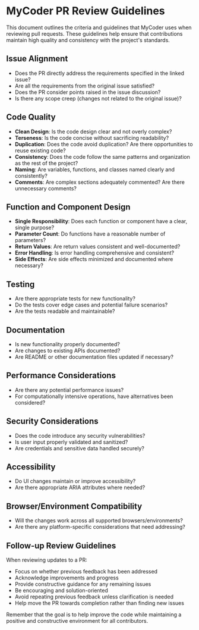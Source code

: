 # MyCoder PR Review Guidelines

This document outlines the criteria and guidelines that MyCoder uses when reviewing pull requests. These guidelines help ensure that contributions maintain high quality and consistency with the project's standards.

## Issue Alignment

- Does the PR directly address the requirements specified in the linked issue?
- Are all the requirements from the original issue satisfied?
- Does the PR consider points raised in the issue discussion?
- Is there any scope creep (changes not related to the original issue)?

## Code Quality

- **Clean Design**: Is the code design clear and not overly complex?
- **Terseness**: Is the code concise without sacrificing readability?
- **Duplication**: Does the code avoid duplication? Are there opportunities to reuse existing code?
- **Consistency**: Does the code follow the same patterns and organization as the rest of the project?
- **Naming**: Are variables, functions, and classes named clearly and consistently?
- **Comments**: Are complex sections adequately commented? Are there unnecessary comments?

## Function and Component Design

- **Single Responsibility**: Does each function or component have a clear, single purpose?
- **Parameter Count**: Do functions have a reasonable number of parameters?
- **Return Values**: Are return values consistent and well-documented?
- **Error Handling**: Is error handling comprehensive and consistent?
- **Side Effects**: Are side effects minimized and documented where necessary?

## Testing

- Are there appropriate tests for new functionality?
- Do the tests cover edge cases and potential failure scenarios?
- Are the tests readable and maintainable?

## Documentation

- Is new functionality properly documented?
- Are changes to existing APIs documented?
- Are README or other documentation files updated if necessary?

## Performance Considerations

- Are there any potential performance issues?
- For computationally intensive operations, have alternatives been considered?

## Security Considerations

- Does the code introduce any security vulnerabilities?
- Is user input properly validated and sanitized?
- Are credentials and sensitive data handled securely?

## Accessibility

- Do UI changes maintain or improve accessibility?
- Are there appropriate ARIA attributes where needed?

## Browser/Environment Compatibility

- Will the changes work across all supported browsers/environments?
- Are there any platform-specific considerations that need addressing?

## Follow-up Review Guidelines

When reviewing updates to a PR:

- Focus on whether previous feedback has been addressed
- Acknowledge improvements and progress
- Provide constructive guidance for any remaining issues
- Be encouraging and solution-oriented
- Avoid repeating previous feedback unless clarification is needed
- Help move the PR towards completion rather than finding new issues

Remember that the goal is to help improve the code while maintaining a positive and constructive environment for all contributors.
